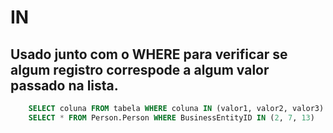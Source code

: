 # IN

## Usado junto com o WHERE para verificar se algum registro correspode a algum valor passado na lista.

```sql
    SELECT coluna FROM tabela WHERE coluna IN (valor1, valor2, valor3)
    SELECT * FROM Person.Person WHERE BusinessEntityID IN (2, 7, 13)
```
